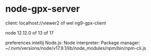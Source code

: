# node-gpx-server
client: localhost://viewer2 of wel ng9-gpx-client

node 12.12.0 of 13 of 17

preferences intellij Node.js:
Node interpreter: 
Package manager: ~/.nvm/versions/node/v17.9.1/lib/node_modules/npm/bin/npm-cli.js


